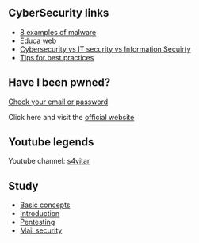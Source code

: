 ## CyberSecurity links
<ul>
  
  <li>
    <a href="https://arcticwolf.com/resources/blog/8-types-of-malware">8 examples of malware</a>
  </li>

  <li>
    <a href="https://www.educaweb.com/profesion/especialista-ciberseguridad-991/">Educa web</a>
  </li>

  <li>
    <a href="https://www.lisainstitute.com/blogs/blog/diferencia-ciberseguridad-seguridad-informatica-seguridad-informacion">Cybersecurity vs IT security vs Information Secuirty</a>
  </li>
  
  <li>
    <a href="https://www.titanfile.com/blog/cyber-security-tips-best-practices/">Tips for best practices</a>
  </li>

</ul>

## Have I been pwned?
<a href="https://www.youtube.com/watch?v=zJ37hsUEICA">Check your email or password</a>

<p>
  Click here and visit the <a href="https://haveibeenpwned.com/">official website</a>
</p>

## Youtube legends
<p>Youtube channel: <a href="https://www.youtube.com/c/s4vitar">s4vitar</a></p>

## Study
<ul>

  <li>
    <a href="https://drive.google.com/drive/folders/15njY4VMOQVBS-NgfHewVM5ED7T5s5_xd?usp=sharing">Basic concepts</a>
  </li>

  <li>
    <a href="https://drive.google.com/drive/folders/1GNCBfqJiGgzfg26TnjiKm7pmEUlu2zXA?usp=sharing">Introduction</a>
  </li>

  <li>
    <a href="https://drive.google.com/drive/folders/1KA7YlIofTn9Bdk_7iXIKpCcTSOl-8xiX?usp=sharing">Pentesting</a>
  </li>

  <li>
    <a href="https://drive.google.com/drive/folders/1SXsk6h0YB7UZx9ocBEC-Gt48ZRA3hrWe?usp=sharing">Mail security</a>
  </li>

</ul>